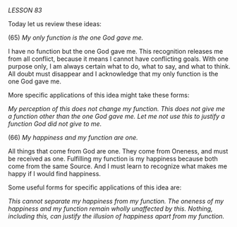 *LESSON 83*

Today let us review these ideas:

(65) *My only function is the one God gave me.*

I have no function but the one God gave me. This recognition releases me from all conflict, because it means I cannot have conflicting goals. With one purpose only, I am always certain what to do, what to say, and what to think. All doubt must disappear and I acknowledge that my only function is the one God gave me.

More specific applications of this idea might take these forms:

_My perception of this does not change my function._
_This does not give me a function other than the one God gave me._
_Let me not use this to justify a function God did not give to me._

(66) *My happiness and my function are one.*

All things that come from God are one. They come from Oneness, and must be received as one. Fulfilling my function is my happiness because both come from the same Source. And I must learn to recognize what makes me happy if I would find happiness.

Some useful forms for specific applications of this idea are:

_This cannot separate my happiness from my function._
_The oneness of my happiness and my function remain wholly unaffected by this._
_Nothing, including this, can justify the illusion of happiness apart from my function._